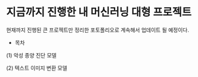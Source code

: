 # 지금까지 진행한 내 머신러닝 대형 프로젝트

현재까지 진행된 큰 프로젝트만 정리한 포토폴리오로 계속해서 업데이트 될 예정이다.

* 목차
  
(1) 악성 종양 진단 모델

(2) 텍스트 이미지 변환 모델
